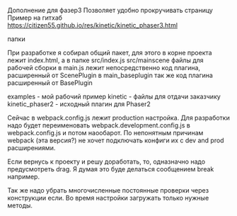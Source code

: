 Дополнение для фазер3
Позволяет удобно прокручивать страницу
Пример на гитхаб https://citizen55.github.io/res/kinetic/kinetic_phaser3.html

папки

При разработке я собирал общий пакет, для этого в корне проекта лежит index.html, а 
в папке src/index.js src/mainscene  файлы для рабочей сборки
в main.js лежит непосредственно код плагина, расширенный от ScenePlugin
в main_baseplugin так же код плагина расширенный от BasePlugin

examples - мой рабочий пример
kinetic - файлы для отдачи заказчику
kinetic_phaser2 - исходный плагин для Phaser2

Сейчас в webpack.config.js лежит production настройка.
Для разработки надо будет переименовать webpack.development.config.js в webpack.config.js и потом наообарот.
По непонятным причинам webpack (эта версия?) не хочет подключать конфиги их с dev and prod расширениями.

Если вернусь к проекту и решу доработать, то, одназначно надо предусмотреть drag. Я думая это буде делаться сообщением break например.

Так же надо убрать многочисленные постоянные проверки через конструкции если.
Во время настройки загружать только нужные методы.
